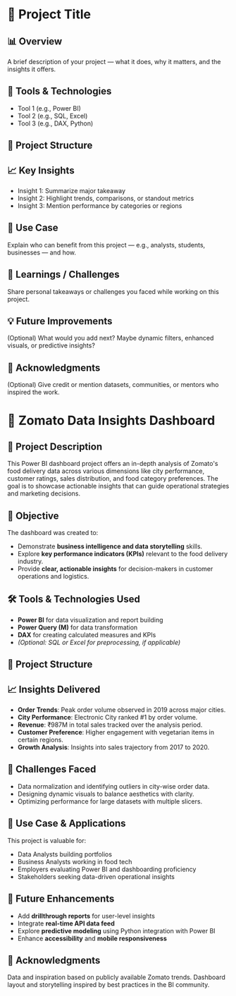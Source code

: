 # 📌 Project Title

## 📊 Overview
A brief description of your project — what it does, why it matters, and the insights it offers.

## 🧰 Tools & Technologies
- Tool 1 (e.g., Power BI)
- Tool 2 (e.g., SQL, Excel)
- Tool 3 (e.g., DAX, Python)

## 📂 Project Structure

## 📈 Key Insights
- Insight 1: Summarize major takeaway
- Insight 2: Highlight trends, comparisons, or standout metrics
- Insight 3: Mention performance by categories or regions

## 🎯 Use Case
Explain who can benefit from this project — e.g., analysts, students, businesses — and how.

## 🧠 Learnings / Challenges
Share personal takeaways or challenges you faced while working on this project.

## 💡 Future Improvements
(Optional) What would you add next? Maybe dynamic filters, enhanced visuals, or predictive insights?

## 🙌 Acknowledgments
(Optional) Give credit or mention datasets, communities, or mentors who inspired the work.

# 🍴 Zomato Data Insights Dashboard

## 📖 Project Description
This Power BI dashboard project offers an in-depth analysis of Zomato's food delivery data across various dimensions like city performance, customer ratings, sales distribution, and food category preferences. The goal is to showcase actionable insights that can guide operational strategies and marketing decisions.

## 🎯 Objective
The dashboard was created to:
- Demonstrate **business intelligence and data storytelling** skills.
- Explore **key performance indicators (KPIs)** relevant to the food delivery industry.
- Provide **clear, actionable insights** for decision-makers in customer operations and logistics.

## 🛠️ Tools & Technologies Used
- **Power BI** for data visualization and report building  
- **Power Query (M)** for data transformation  
- **DAX** for creating calculated measures and KPIs  
- *(Optional: SQL or Excel for preprocessing, if applicable)*

## 📌 Project Structure

## 📈 Insights Delivered
- **Order Trends**: Peak order volume observed in 2019 across major cities.
- **City Performance**: Electronic City ranked #1 by order volume.
- **Revenue**: ₹987M in total sales tracked over the analysis period.
- **Customer Preference**: Higher engagement with vegetarian items in certain regions.
- **Growth Analysis**: Insights into sales trajectory from 2017 to 2020.

## 🧠 Challenges Faced
- Data normalization and identifying outliers in city-wise order data.
- Designing dynamic visuals to balance aesthetics with clarity.
- Optimizing performance for large datasets with multiple slicers.

## 💼 Use Case & Applications
This project is valuable for:
- Data Analysts building portfolios  
- Business Analysts working in food tech  
- Employers evaluating Power BI and dashboarding proficiency  
- Stakeholders seeking data-driven operational insights  

## 🌱 Future Enhancements
- Add **drillthrough reports** for user-level insights  
- Integrate **real-time API data feed**  
- Explore **predictive modeling** using Python integration with Power BI  
- Enhance **accessibility** and **mobile responsiveness**  

## 🙏 Acknowledgments
Data and inspiration based on publicly available Zomato trends. Dashboard layout and storytelling inspired by best practices in the BI community.
